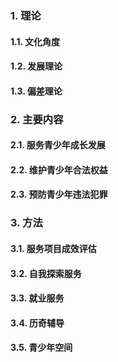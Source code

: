 ### 1. 理论
#### 1.1. 文化角度
#### 1.2. 发展理论
#### 1.3. 偏差理论

### 2. 主要内容
#### 2.1. 服务青少年成长发展
#### 2.2. 维护青少年合法权益
#### 2.3. 预防青少年违法犯罪

### 3. 方法
#### 3.1. 服务项目成效评估
#### 3.2. 自我探索服务
#### 3.3. 就业服务
#### 3.4. 历奇辅导
#### 3.5. 青少年空间

